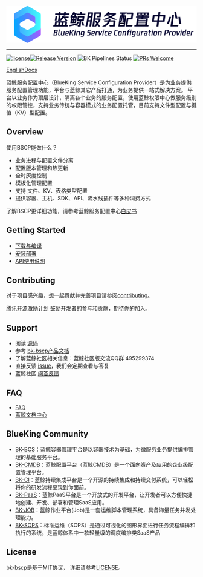 ![蓝鲸服务配置中心.png](./docs/logo/bscp_zh.png)

---

[![license](https://img.shields.io/badge/license-mit-brightgreen.svg?style=flat)](https://github.com/TencentBlueKing/bk-bscp/blob/master/LICENSE)[![Release Version](https://img.shields.io/badge/release-1.18.12-brightgreen.svg)](https://github.com/TencentBlueKing/bk-bscp/releases) ![BK Pipelines Status](https://api.bkdevops.qq.com/process/api/external/pipelines/projects/bscp/p-9ba3c5bdcc874723b0c71cc5a9e3a0cd/badge?X-DEVOPS-PROJECT-ID=bscp) [![PRs Welcome](https://img.shields.io/badge/PRs-welcome-brightgreen.svg)](https://github.com/TencentBlueKing/bk-bscp/pulls)

[EnglishDocs](./README_EN.md)

蓝鲸服务配置中心（BlueKing Service Configuration Provider）是为业务提供服务配置管理功能，平台与蓝鲸其它产品打通，为业务提供一站式解决方案。
平台以业务作为顶层设计，隔离各个业务的服务配置，使用蓝鲸权限中心做服务级别的权限管控，支持业务传统与容器模式的业务配置托管，目前支持文件型配置与键值（KV）型配置。

## Overview

使用BSCP能做什么？

- 业务进程与配置文件分离
- 配置版本管理和热更新
- 全时灰度控制
- 模板化管理配置
- 支持 文件、KV、表格类型配置
- 提供容器、主机、SDK、API、流水线插件等多种消费方式

了解BSCP更详细功能，请参考蓝鲸服务配置中心[白皮书](https://bk.tencent.com/docs/markdown/BSCP/UserGuide/Introduction/product_introduction.md)

## Getting Started

- [下载与编译](docs/install/source_compile.md)
- [安装部署](docs/install/deploy-guide.md)
- [API使用说明](./docs/apidoc/api.md)

## Contributing

对于项目感兴趣，想一起贡献并完善项目请参阅[contributing](./CONTRIBUTING.md)。

[腾讯开源激励计划](https://opensource.tencent.com/contribution) 鼓励开发者的参与和贡献，期待你的加入。

## Support

- 阅读 [源码](https://github.com/TencentBlueKing/bk-bscp)
- 参考 [bk-bscp产品文档](https://bk.tencent.com/docs/markdown/BSCP/UserGuide/Introduction/product_introduction.md)
- 了解蓝鲸社区相关信息：蓝鲸社区版交流QQ群 495299374
- 直接反馈 [issue](https://github.com/TencentBlueKing/bk-bscp/issues)，我们会定期查看与答复
- 蓝鲸社区 [问答反馈](https://bk.tencent.com/s-mart/community)

## FAQ

- [FAQ](https://bk.tencent.com/docs/markdown/ZH/BSCP/UserGuide/FAQ/faq.md)
- [蓝鲸文档中心](https://bk.tencent.com/docs/)

## BlueKing Community

- [BK-BCS](https://github.com/TencentBlueKing/bk-bcs)：蓝鲸容器管理平台是以容器技术为基础，为微服务业务提供编排管理的基础服务平台。
- [BK-CMDB](https://github.com/TencentBlueKing/bk-cmdb)：蓝鲸配置平台（蓝鲸CMDB）是一个面向资产及应用的企业级配置管理平台。
- [BK-CI](https://github.com/TencentBlueKing/bk-ci)：蓝鲸持续集成平台是一个开源的持续集成和持续交付系统，可以轻松将你的研发流程呈现到你面前。
- [BK-PaaS](https://github.com/TencentBlueKing/bk-PaaS)：蓝鲸PaaS平台是一个开放式的开发平台，让开发者可以方便快捷地创建、开发、部署和管理SaaS应用。
- [BK-JOB](https://github.com/TencentBlueKing/bk-job)：蓝鲸作业平台(Job)是一套运维脚本管理系统，具备海量任务并发处理能力。
- [BK-SOPS](https://github.com/TencentBlueKing/bk-sops)：标准运维（SOPS）是通过可视化的图形界面进行任务流程编排和执行的系统，是蓝鲸体系中一款轻量级的调度编排类SaaS产品

## License

bk-bscp是基于MIT协议， 详细请参考[LICENSE](./LICENSE.txt)。

